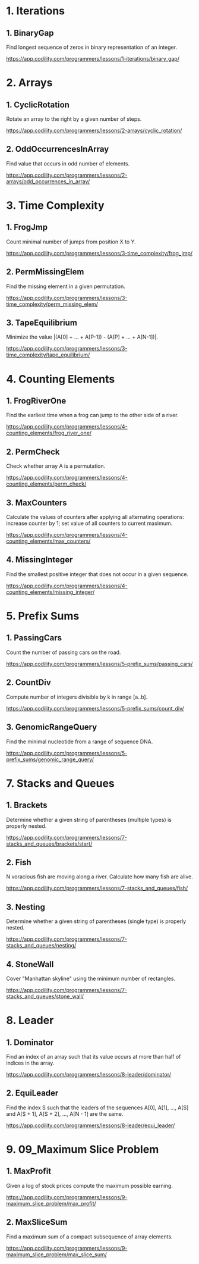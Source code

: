 # 1. Iterations

## 1. BinaryGap

Find longest sequence of zeros in binary representation of an integer.

https://app.codility.com/programmers/lessons/1-iterations/binary_gap/

# 2. Arrays

## 1. CyclicRotation

Rotate an array to the right by a given number of steps.

https://app.codility.com/programmers/lessons/2-arrays/cyclic_rotation/

## 2. OddOccurrencesInArray

Find value that occurs in odd number of elements.

https://app.codility.com/programmers/lessons/2-arrays/odd_occurrences_in_array/

# 3. Time Complexity

## 1. FrogJmp

Count minimal number of jumps from position X to Y.

https://app.codility.com/programmers/lessons/3-time_complexity/frog_jmp/

## 2. PermMissingElem

Find the missing element in a given permutation.

https://app.codility.com/programmers/lessons/3-time_complexity/perm_missing_elem/

## 3. TapeEquilibrium

Minimize the value |(A[0] + ... + A[P-1]) - (A[P] + ... + A[N-1])|.

https://app.codility.com/programmers/lessons/3-time_complexity/tape_equilibrium/

# 4. Counting Elements

## 1. FrogRiverOne

Find the earliest time when a frog can jump to the other side of a river.

https://app.codility.com/programmers/lessons/4-counting_elements/frog_river_one/

## 2. PermCheck

Check whether array A is a permutation.

https://app.codility.com/programmers/lessons/4-counting_elements/perm_check/

## 3. MaxCounters

Calculate the values of counters after applying all alternating operations: increase counter by 1; set value of all counters to current maximum.

https://app.codility.com/programmers/lessons/4-counting_elements/max_counters/

## 4. MissingInteger

Find the smallest positive integer that does not occur in a given sequence.

https://app.codility.com/programmers/lessons/4-counting_elements/missing_integer/

# 5. Prefix Sums

## 1. PassingCars

Count the number of passing cars on the road.

https://app.codility.com/programmers/lessons/5-prefix_sums/passing_cars/

## 2. CountDiv

Compute number of integers divisible by k in range [a..b].

https://app.codility.com/programmers/lessons/5-prefix_sums/count_div/

## 3. GenomicRangeQuery

Find the minimal nucleotide from a range of sequence DNA.

https://app.codility.com/programmers/lessons/5-prefix_sums/genomic_range_query/

# 7. Stacks and Queues

## 1. Brackets

Determine whether a given string of parentheses (multiple types) is properly nested.

https://app.codility.com/programmers/lessons/7-stacks_and_queues/brackets/start/

## 2. Fish

N voracious fish are moving along a river. Calculate how many fish are alive.

https://app.codility.com/programmers/lessons/7-stacks_and_queues/fish/

## 3. Nesting

Determine whether a given string of parentheses (single type) is properly nested.

https://app.codility.com/programmers/lessons/7-stacks_and_queues/nesting/

## 4. StoneWall

Cover "Manhattan skyline" using the minimum number of rectangles.

https://app.codility.com/programmers/lessons/7-stacks_and_queues/stone_wall/

# 8. Leader

## 1. Dominator

Find an index of an array such that its value occurs at more than half of indices in the array.

https://app.codility.com/programmers/lessons/8-leader/dominator/

## 2. EquiLeader

Find the index S such that the leaders of the sequences A[0], A[1], ..., A[S] and A[S + 1], A[S + 2], ..., A[N - 1] are the same.

https://app.codility.com/programmers/lessons/8-leader/equi_leader/

# 9. 09_Maximum Slice Problem

## 1. MaxProfit

Given a log of stock prices compute the maximum possible earning.

https://app.codility.com/programmers/lessons/9-maximum_slice_problem/max_profit/

## 2. MaxSliceSum

Find a maximum sum of a compact subsequence of array elements.

https://app.codility.com/programmers/lessons/9-maximum_slice_problem/max_slice_sum/
